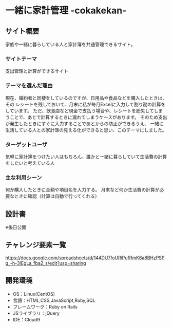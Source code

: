 # 一緒に家計管理 -cokakekan-

## サイト概要
家族や一緒に暮らしている人と家計簿を共通管理できるサイト。

### サイトテーマ
支出管理と計算ができるサイト

### テーマを選んだ理由
現在、婚約者と同棲をしているのですが、日用品や食品などを購入したときは、その
レシートを残しておいて、月末に私が毎月Excelに入力して割り勘の計算をしています。
ただ、飲食店など現金で支払う場合や、レシートを紛失してしまうことで、あとで計算するときに漏れてしまうケースがあります。
そのため支出が発生したときにすぐに入力することであとからの防止ができるうえ、
一緒に生活している人との家計簿の見える化ができると思い、このテーマにしました。

### ターゲットユーザ
気軽に家計簿をつけたい人はもちろん、誰かと一緒に暮らしていて生活費の計算をしたいと考えている人

### 主な利用シーン
何か購入したときに金額や項目名を入力する。
月末など何か生活費の計算が必要なときに確認（計算は自動で行ってくれる）

## 設計書
※後日公開

## チャレンジ要素一覧
<https://docs.google.com/spreadsheets/d/144DU7foURiPufRmK6a8BHzPSPg_-h-3IEgLa_fba2_s/edit?usp=sharing>

## 開発環境
- OS：Linux(CentOS)
- 言語：HTML,CSS,JavaScript,Ruby,SQL
- フレームワーク：Ruby on Rails
- JSライブラリ：jQuery
- IDE：Cloud9